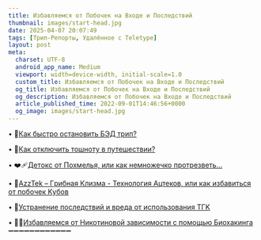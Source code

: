 ```yaml
---
title: Избавляемся от Побочек на Входе и Последствий
thumbnail: images/start-head.jpg
date: 2025-04-07 20:07:49
tags: [Трип-Репорты, Удалённое с Teletype]
layout: post
meta:
  charset: UTF-8
  android_app_name: Medium
  viewport: width=device-width, initial-scale=1.0
  custom_title: Избавляемся от Побочек на Входе и Последствий
  og_title: Избавляемся от Побочек на Входе и Последствий
  og_description: Избавляемся от Побочек на Входе и Последствий
  article_published_time: 2022-09-01T14:46:56+0000
  og_image: images/start-head.jpg
---
```


• 🥶[Как быстро остановить БЭД тpип?](https://telegra.ph/Kak-bystro-ostanovit-BAD-trip-01-30) 

• 🚽[Как отключить тошноту в путeшествии?](https://telegra.ph/Kak-otklyuchit-toshnotu-v-puteshestvii-05-08) 

• ❤️‍🩹[Детoкс от Похмeлья, или как немножечко протрeзветь...](https://telegra.ph/DETOX-ot-PAV-01-30) 

• 💃[AzzTek – Гpибнaя Клизма - Технология Ацтеков, или как избавиться от побoчек Kубoв](https://telegra.ph/AzzTek-Gribnaya-Klizma-Tehnologiya-Azztekov-01-03)

• 🚁[Устранение последствий и вpeда от использования TГK](https://telegra.ph/Ustranenie-posledstvij-i-vreda-ot-ispolzovaniya-TGK-08-06)

• 🏋️‍♀️[Избавляемся от Никотиновой зависимости с помощью Биохакинга](/2025/04/07/Izbavlenie-ot-Nicotine-zavisimosti-s-BioHackingom/)
➖➖➖➖➖➖➖➖➖➖➖➖ 